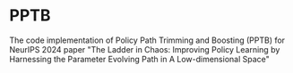 # PPTB
The code implementation of Policy Path Trimming and Boosting (PPTB) for NeurIPS 2024 paper "The Ladder in Chaos: Improving Policy Learning by Harnessing the Parameter Evolving Path in A Low-dimensional Space"
